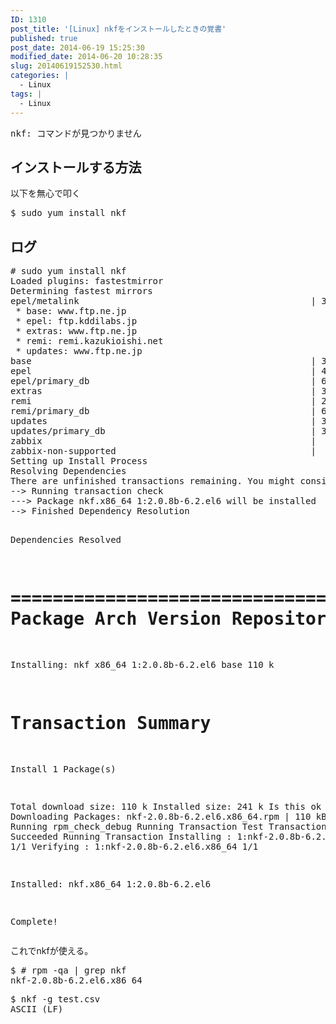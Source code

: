```yaml
---
ID: 1310
post_title: '[Linux] nkfをインストールしたときの覚書'
published: true
post_date: 2014-06-19 15:25:30
modified_date: 2014-06-20 10:28:35
slug: 20140619152530.html
categories: |
  - Linux
tags: |
  - Linux
---
```

<pre class="cmd">nkf: コマンドが見つかりません</pre>
<!--more-->
<h2>インストールする方法</h2>
以下を無心で叩く
<pre class="cmd">$ sudo yum install nkf</pre>

<h2>ログ</h2>
<pre class="cmd"># sudo yum install nkf
Loaded plugins: fastestmirror
Determining fastest mirrors
epel/metalink                                            | 3.7 kB     00:00
 * base: www.ftp.ne.jp
 * epel: ftp.kddilabs.jp
 * extras: www.ftp.ne.jp
 * remi: remi.kazukioishi.net
 * updates: www.ftp.ne.jp
base                                                     | 3.7 kB     00:00
epel                                                     | 4.4 kB     00:00
epel/primary_db                                          | 6.1 MB     00:00
extras                                                   | 3.4 kB     00:00
remi                                                     | 2.9 kB     00:00
remi/primary_db                                          | 689 kB     00:00
updates                                                  | 3.4 kB     00:00
updates/primary_db                                       | 3.1 MB     00:00
zabbix                                                   |  951 B     00:00
zabbix-non-supported                                     |  951 B     00:00
Setting up Install Process
Resolving Dependencies
There are unfinished transactions remaining. You might consider running yum-complete-transaction first to finish them.
--> Running transaction check
---> Package nkf.x86_64 1:2.0.8b-6.2.el6 will be installed
--> Finished Dependency Resolution

Dependencies Resolved

================================================================================
 Package       Arch             Version                    Repository      Size
================================================================================
Installing:
 nkf           x86_64           1:2.0.8b-6.2.el6           base           110 k

Transaction Summary
================================================================================
Install       1 Package(s)

Total download size: 110 k
Installed size: 241 k
Is this ok [y/N]: y
Downloading Packages:
nkf-2.0.8b-6.2.el6.x86_64.rpm                            | 110 kB     00:00
Running rpm_check_debug
Running Transaction Test
Transaction Test Succeeded
Running Transaction
  Installing : 1:nkf-2.0.8b-6.2.el6.x86_64                                  1/1
  Verifying  : 1:nkf-2.0.8b-6.2.el6.x86_64                                  1/1

Installed:
  nkf.x86_64 1:2.0.8b-6.2.el6

Complete!</pre>

これでnkfが使える。
<pre class="cmd">$ # rpm -qa | grep nkf
nkf-2.0.8b-6.2.el6.x86_64</pre>

<pre class="cmd">$ nkf -g test.csv
ASCII (LF)</pre>